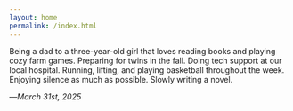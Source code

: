 ```yaml
---
layout: home
permalink: /index.html
---
```


Being a dad to a three-year-old girl that loves reading books and playing cozy farm games. Preparing for twins in the fall. Doing tech support at our local hospital. Running, lifting, and playing basketball throughout the week. Enjoying silence as much as possible. Slowly writing a novel.

—*March 31st, 2025*
